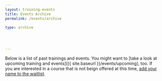 ```yaml
---
layout: training-events
title: Events Archive
permalink: /events/archive

type: archive
 



---
```


Below is a list of past trainings and events. You might want to [take a look at upcoming training and events]({{ site.baseurl }}/events/upcoming), too. If you are interested in a course that is not beign offered at this time, [add your name to the waitlist](https://forms.office.com/g/tVtE8wEgAt).

<br>

